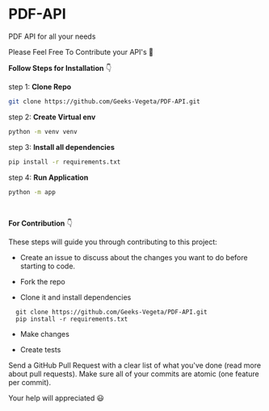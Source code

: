 # PDF-API
PDF API for all your needs

Please Feel Free To Contribute your API's 🤟

**Follow Steps for Installation** 👇

step 1: **Clone Repo**
```bash
git clone https://github.com/Geeks-Vegeta/PDF-API.git
```

step 2: **Create Virtual env**
```bash
python -m venv venv
```

step 3: **Install all dependencies**
```bash
pip install -r requirements.txt
```

step 4: **Run Application**
```bash
python -m app
```

<br/>

**For Contribution** 👇

These steps will guide you through contributing to this project:

* Create an issue to discuss about the changes you want to do before starting to code.

* Fork the repo

* Clone it and install dependencies

```
  git clone https://github.com/Geeks-Vegeta/PDF-API.git
  pip install -r requirements.txt
```

* Make changes

* Create tests

Send a GitHub Pull Request with a clear list of what you've done (read more about pull requests). Make sure all of your commits are atomic (one feature per commit).

Your help will appreciated 😃